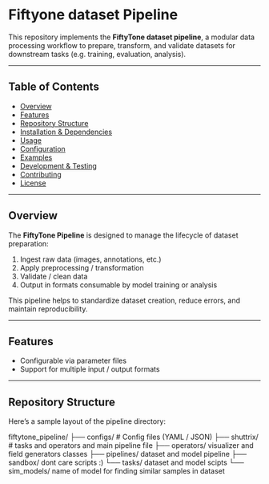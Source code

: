# Fiftyone dataset Pipeline



This repository implements the **FiftyTone dataset pipeline**, a modular data processing workflow to prepare, transform, and validate datasets for downstream tasks (e.g. training, evaluation, analysis).

---

## Table of Contents

- [Overview](#overview)  
- [Features](#features)  
- [Repository Structure](#repository-structure)  
- [Installation & Dependencies](#installation--dependencies)  
- [Usage](#usage)  
- [Configuration](#configuration)  
- [Examples](#examples)  
- [Development & Testing](#development--testing)  
- [Contributing](#contributing)  
- [License](#license)  

---

## Overview

The **FiftyTone Pipeline** is designed to manage the lifecycle of dataset preparation:
1. Ingest raw data (images, annotations, etc.)  
2. Apply preprocessing / transformation  
3. Validate / clean data  
4. Output in formats consumable by model training or analysis  

This pipeline helps to standardize dataset creation, reduce errors, and maintain reproducibility.

---

## Features

- Configurable via parameter files  
- Support for multiple input / output formats  

---

## Repository Structure

Here’s a sample layout of the pipeline directory:

fiftytone_pipeline/
├── configs/ # Config files (YAML / JSON)
├── shuttrix/ # tasks and operators and main pipeline file
    ├── operators/ visualizer and field generators classes
    ├── pipelines/ dataset and model pipeline
    ├── sandbox/ dont care scripts :)
    └── tasks/ dataset and model scipts 
└── sim_models/  name of model for finding similar samples in dataset

